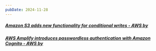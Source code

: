 ```yaml
---
pubDate: 2024-11-28
---
```


##### [Amazon S3 adds new functionality for conditional writes - AWS by](https://aws.amazon.com/about-aws/whats-new/2024/11/amazon-s3-functionality-conditional-writes/)

##### [AWS Amplify introduces passwordless authentication with Amazon Cognito - AWS by](https://aws.amazon.com/about-aws/whats-new/2024/11/aws-amplify-passwordless-authentication-amazon-cognito/)
